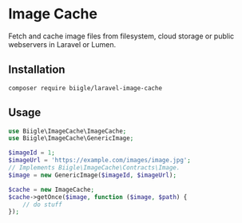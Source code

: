 # Image Cache

Fetch and cache image files from filesystem, cloud storage or public webservers in Laravel or Lumen.

## Installation

```
composer require biigle/laravel-image-cache
```

## Usage

```php
use Biigle\ImageCache\ImageCache;
use Biigle\ImageCache\GenericImage;

$imageId = 1;
$imageUrl = 'https://example.com/images/image.jpg';
// Implements Biigle\ImageCache\Contracts\Image.
$image = new GenericImage($imageId, $imageUrl);

$cache = new ImageCache;
$cache->getOnce($image, function ($image, $path) {
    // do stuff
});
```
